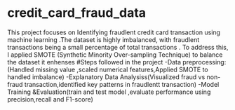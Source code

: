 # credit_card_fraud_data
This project focuses on Identifying fraudlent credit card transaction  using machine learning .The dataset is highly imbalanced, with fraudlent transactions being a small percentage of  total transactions . To address this, I applied SMOTE (Synthetic Minority  Over-sampling Technique) to balance the dataset it enhenses 
#Steps followed in the project
-Data preprocessing:(Handled missing value ,scaled numerical features,Applied SMOTE to handled imbalance)
-Explanatory Data Analysiss(Visualized  fraud vs non-fraud transaction,identified key patterns in fraudlentt transaction)
-Model Training &Evaluation(train and test model ,evaluate performance using precision,recall and F1-score)
